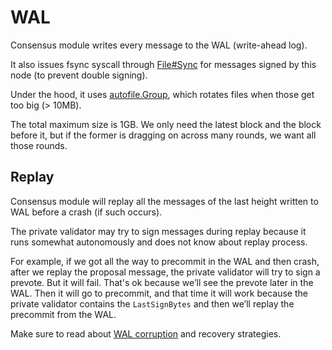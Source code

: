 # WAL

Consensus module writes every message to the WAL (write-ahead log).

It also issues fsync syscall through
[File#Sync](https://golang.org/pkg/os/#File.Sync) for messages signed by this
node (to prevent double signing).

Under the hood, it uses
[autofile.Group](https://godoc.org/github.com/tendermint/tmlibs/autofile#Group),
which rotates files when those get too big (> 10MB).

The total maximum size is 1GB. We only need the latest block and the block before it,
but if the former is dragging on across many rounds, we want all those rounds.

## Replay

Consensus module will replay all the messages of the last height written to WAL
before a crash (if such occurs).

The private validator may try to sign messages during replay because it runs
somewhat autonomously and does not know about replay process.

For example, if we got all the way to precommit in the WAL and then crash,
after we replay the proposal message, the private validator will try to sign a
prevote. But it will fail. That's ok because we’ll see the prevote later in the
WAL. Then it will go to precommit, and that time it will work because the
private validator contains the `LastSignBytes` and then we’ll replay the
precommit from the WAL.

Make sure to read about [WAL corruption](../../../tendermint-core/running-in-production.md#wal-corruption)
and recovery strategies.
